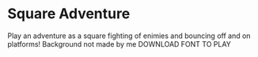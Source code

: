 # Square Adventure
 Play an adventure as a square fighting of enimies and bouncing off and on platforms!
 Background not made by me
 DOWNLOAD FONT TO PLAY
